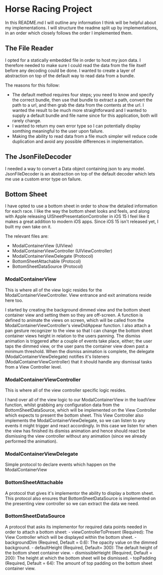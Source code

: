 # Horse Racing Project

In this README.md I will outline any information I think will be helpful about my implementations. I will structure the readme split up by implementations, in an order which closely follows the order I implemented them.

## The File Reader

I opted for a statically embedded file in order to host my json data. I therefore needed to make sure I could read the data from the file itself before any decoding could be done. I wanted to create a layer of abstraction on top of the default way to read data from a bundle. 

The reasons for this follow:

- The default method requires four steps; you need to know and specify the correct bundle, then use that bundle to extract a path, convert the path to a url, and then grab the data from the contents at the url. I wanted the result to be much more straightforward and I wanted to supply a default bundle and file name since for this application, both will rarely change.
- I wanted to return my own error type so I can potentially display somthing meaningful to the user upon failure.
- Making the ability to read data from a file much simpler will reduce code duplication and avoid any possible differences in implementation.

## The JsonFileDecoder

I needed a way to convert a Data object containing json to any model. JsonFileDecoder is an abstraction on top of the default decoder which lets me use a custom error type on failure.

## Bottom Sheet

I have opted to use a bottom sheet in order to show the detailed information for each race. I like the way the bottom sheet looks and feels, and along with Apple releasing UISheetPresentationController in iOS 15 I feel like it makes a great addition to modern iOS apps. Since iOS 15 isn't released yet, I built my own take on it.

The relevant files are:

- ModalContainerView (UIView)
- ModalContainerViewController (UIViewController)
- ModalContainerViewDelegate (Protocol)
- BottomSheetAttachable (Protocol)
- BottomSheetDataSource (Protocol)

### ModalContainerView

This is where all of the view logic resides for the ModalContainerViewController. View entrance and exit animations reside here too.

I started by creating the background dimmed view and the bottom sheet container view and setting them so they are off-screen. A function is defined to animate the views on screen, which will be called from the ModalContainerViewController's viewDidAppear function. 
I also attach a pan gesture recognizer to the view so that I can change the bottom sheet container views height in relation to the users panning.
The dismiss animation is triggered after a couple of events take place, either; the user taps the dimmed view, or the user pans the container view down past a minimum threshold.
When the dismiss animation is complete, the delegate (ModalContainerViewDelegate) notifies it's listeners (ModalContainerViewController) that it should handle any dismissal tasks from a View Controller level.

### ModalContainerViewController

This is where all of the view controller specific logic resides.

I hand over all of the view logic to our ModalContainerView in the loadView function, whilst grabbing any configuration data from the BottomSheetDataSource, which will be implemented on the View Controller which expects to present the bottom sheet.
This View Controller also implements the ModalContainerViewDelegate, so we can listen to any events it might trigger and react accordingly. In this case we listen for when the view has finished its dismiss animation and hence should react be dismissing the view controller without any animation (since we already performed the animation).

### ModalContainerViewDelegate

Simple protocol to declare events which happen on the ModalContainerView

### BottomSheetAttachable

A protocol that gives it's implementor the ability to display a bottom sheet.
This protocol also ensures that BottomSheetDataSource is implemented on the presenting view controller so we can extract the data we need.

### BottomSheetDataSource

A protocol that asks its implementor for required data points needed in order to attach a bottom sheet:
    - viewControllerToPresent (Required): The View Controller which will be displayed within the bottom sheet.
    - backgroundDim (Required, Default = 0.6): The opacity value on the dimmed background. 
    - defaultHeight (Required, Default= 300): The default height of the bottom sheet container view.
    - dismissibleHeight (Required, Default = 200): The height at which the bottom sheet will be dismissed.
    - topPadding (Required, Default = 64): The amount of top padding on the bottom sheet container view.
